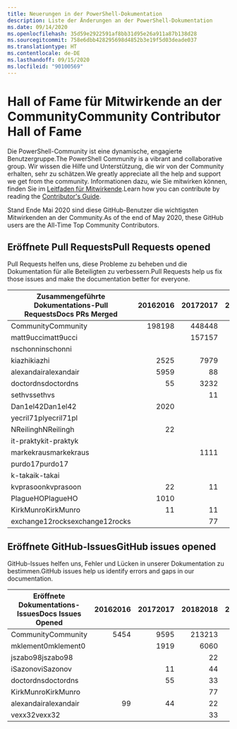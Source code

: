 ```yaml
---
title: Neuerungen in der PowerShell-Dokumentation
description: Liste der Änderungen an der PowerShell-Dokumentation
ms.date: 09/14/2020
ms.openlocfilehash: 35d59e2922591af8bb31d95e26a911a87b138d28
ms.sourcegitcommit: 758e6dbb428295698d4852b3e19f5d03deade037
ms.translationtype: HT
ms.contentlocale: de-DE
ms.lasthandoff: 09/15/2020
ms.locfileid: "90100569"
---
```

# <a name="community-contributor-hall-of-fame"></a><span data-ttu-id="de37e-103">Hall of Fame für Mitwirkende an der Community</span><span class="sxs-lookup"><span data-stu-id="de37e-103">Community Contributor Hall of Fame</span></span>

<span data-ttu-id="de37e-104">Die PowerShell-Community ist eine dynamische, engagierte Benutzergruppe.</span><span class="sxs-lookup"><span data-stu-id="de37e-104">The PowerShell Community is a vibrant and collaborative group.</span></span> <span data-ttu-id="de37e-105">Wir wissen die Hilfe und Unterstützung, die wir von der Community erhalten, sehr zu schätzen.</span><span class="sxs-lookup"><span data-stu-id="de37e-105">We greatly appreciate all the help and support we get from the community.</span></span> <span data-ttu-id="de37e-106">Informationen dazu, wie Sie mitwirken können, finden Sie im [Leitfaden für Mitwirkende][contrib].</span><span class="sxs-lookup"><span data-stu-id="de37e-106">Learn how you can contribute by reading the [Contributor's Guide][contrib].</span></span>

<span data-ttu-id="de37e-107">Stand Ende Mai 2020 sind diese GitHub-Benutzer die wichtigsten Mitwirkenden an der Community.</span><span class="sxs-lookup"><span data-stu-id="de37e-107">As of the end of May 2020, these GitHub users are the All-Time Top Community Contributors.</span></span>

## <a name="pull-requests-opened"></a><span data-ttu-id="de37e-108">Eröffnete Pull Requests</span><span class="sxs-lookup"><span data-stu-id="de37e-108">Pull Requests opened</span></span>

<span data-ttu-id="de37e-109">Pull Requests helfen uns, diese Probleme zu beheben und die Dokumentation für alle Beteiligten zu verbessern.</span><span class="sxs-lookup"><span data-stu-id="de37e-109">Pull Requests help us fix those issues and make the documentation better for everyone.</span></span>

| <span data-ttu-id="de37e-110">Zusammengeführte Dokumentations-Pull Requests</span><span class="sxs-lookup"><span data-stu-id="de37e-110">Docs PRs Merged</span></span> | <span data-ttu-id="de37e-111">2016</span><span class="sxs-lookup"><span data-stu-id="de37e-111">2016</span></span> | <span data-ttu-id="de37e-112">2017</span><span class="sxs-lookup"><span data-stu-id="de37e-112">2017</span></span> | <span data-ttu-id="de37e-113">2018</span><span class="sxs-lookup"><span data-stu-id="de37e-113">2018</span></span> | <span data-ttu-id="de37e-114">2019</span><span class="sxs-lookup"><span data-stu-id="de37e-114">2019</span></span> | <span data-ttu-id="de37e-115">2020</span><span class="sxs-lookup"><span data-stu-id="de37e-115">2020</span></span> | <span data-ttu-id="de37e-116">Grand Total</span><span class="sxs-lookup"><span data-stu-id="de37e-116">Grand Total</span></span> |
| --------------- | ---: | ---: | ---: | ---: | ---: | ----------: |
| <span data-ttu-id="de37e-117">Community</span><span class="sxs-lookup"><span data-stu-id="de37e-117">Community</span></span>       |  <span data-ttu-id="de37e-118">198</span><span class="sxs-lookup"><span data-stu-id="de37e-118">198</span></span> |  <span data-ttu-id="de37e-119">448</span><span class="sxs-lookup"><span data-stu-id="de37e-119">448</span></span> |  <span data-ttu-id="de37e-120">468</span><span class="sxs-lookup"><span data-stu-id="de37e-120">468</span></span> |  <span data-ttu-id="de37e-121">322</span><span class="sxs-lookup"><span data-stu-id="de37e-121">322</span></span> |  <span data-ttu-id="de37e-122">127</span><span class="sxs-lookup"><span data-stu-id="de37e-122">127</span></span> |        <span data-ttu-id="de37e-123">1566</span><span class="sxs-lookup"><span data-stu-id="de37e-123">1566</span></span> |
| <span data-ttu-id="de37e-124">matt9ucci</span><span class="sxs-lookup"><span data-stu-id="de37e-124">matt9ucci</span></span>       |      |  <span data-ttu-id="de37e-125">157</span><span class="sxs-lookup"><span data-stu-id="de37e-125">157</span></span> |   <span data-ttu-id="de37e-126">80</span><span class="sxs-lookup"><span data-stu-id="de37e-126">80</span></span> |   <span data-ttu-id="de37e-127">30</span><span class="sxs-lookup"><span data-stu-id="de37e-127">30</span></span> |      |         <span data-ttu-id="de37e-128">267</span><span class="sxs-lookup"><span data-stu-id="de37e-128">267</span></span> |
| <span data-ttu-id="de37e-129">nschonni</span><span class="sxs-lookup"><span data-stu-id="de37e-129">nschonni</span></span>        |      |      |   <span data-ttu-id="de37e-130">14</span><span class="sxs-lookup"><span data-stu-id="de37e-130">14</span></span> |  <span data-ttu-id="de37e-131">138</span><span class="sxs-lookup"><span data-stu-id="de37e-131">138</span></span> |   <span data-ttu-id="de37e-132">10</span><span class="sxs-lookup"><span data-stu-id="de37e-132">10</span></span> |         <span data-ttu-id="de37e-133">162</span><span class="sxs-lookup"><span data-stu-id="de37e-133">162</span></span> |
| <span data-ttu-id="de37e-134">kiazhi</span><span class="sxs-lookup"><span data-stu-id="de37e-134">kiazhi</span></span>          |   <span data-ttu-id="de37e-135">25</span><span class="sxs-lookup"><span data-stu-id="de37e-135">25</span></span> |   <span data-ttu-id="de37e-136">79</span><span class="sxs-lookup"><span data-stu-id="de37e-136">79</span></span> |   <span data-ttu-id="de37e-137">12</span><span class="sxs-lookup"><span data-stu-id="de37e-137">12</span></span> |      |      |         <span data-ttu-id="de37e-138">116</span><span class="sxs-lookup"><span data-stu-id="de37e-138">116</span></span> |
| <span data-ttu-id="de37e-139">alexandair</span><span class="sxs-lookup"><span data-stu-id="de37e-139">alexandair</span></span>      |   <span data-ttu-id="de37e-140">59</span><span class="sxs-lookup"><span data-stu-id="de37e-140">59</span></span> |    <span data-ttu-id="de37e-141">8</span><span class="sxs-lookup"><span data-stu-id="de37e-141">8</span></span> |   <span data-ttu-id="de37e-142">26</span><span class="sxs-lookup"><span data-stu-id="de37e-142">26</span></span> |    <span data-ttu-id="de37e-143">2</span><span class="sxs-lookup"><span data-stu-id="de37e-143">2</span></span> |    <span data-ttu-id="de37e-144">1</span><span class="sxs-lookup"><span data-stu-id="de37e-144">1</span></span> |          <span data-ttu-id="de37e-145">96</span><span class="sxs-lookup"><span data-stu-id="de37e-145">96</span></span> |
| <span data-ttu-id="de37e-146">doctordns</span><span class="sxs-lookup"><span data-stu-id="de37e-146">doctordns</span></span>       |    <span data-ttu-id="de37e-147">5</span><span class="sxs-lookup"><span data-stu-id="de37e-147">5</span></span> |   <span data-ttu-id="de37e-148">32</span><span class="sxs-lookup"><span data-stu-id="de37e-148">32</span></span> |   <span data-ttu-id="de37e-149">20</span><span class="sxs-lookup"><span data-stu-id="de37e-149">20</span></span> |    <span data-ttu-id="de37e-150">7</span><span class="sxs-lookup"><span data-stu-id="de37e-150">7</span></span> |    <span data-ttu-id="de37e-151">4</span><span class="sxs-lookup"><span data-stu-id="de37e-151">4</span></span> |          <span data-ttu-id="de37e-152">68</span><span class="sxs-lookup"><span data-stu-id="de37e-152">68</span></span> |
| <span data-ttu-id="de37e-153">sethvs</span><span class="sxs-lookup"><span data-stu-id="de37e-153">sethvs</span></span>          |      |    <span data-ttu-id="de37e-154">1</span><span class="sxs-lookup"><span data-stu-id="de37e-154">1</span></span> |   <span data-ttu-id="de37e-155">44</span><span class="sxs-lookup"><span data-stu-id="de37e-155">44</span></span> |      |   <span data-ttu-id="de37e-156">20</span><span class="sxs-lookup"><span data-stu-id="de37e-156">20</span></span> |          <span data-ttu-id="de37e-157">55</span><span class="sxs-lookup"><span data-stu-id="de37e-157">55</span></span> |
| <span data-ttu-id="de37e-158">Dan1el42</span><span class="sxs-lookup"><span data-stu-id="de37e-158">Dan1el42</span></span>        |   <span data-ttu-id="de37e-159">20</span><span class="sxs-lookup"><span data-stu-id="de37e-159">20</span></span> |      |      |      |      |          <span data-ttu-id="de37e-160">20</span><span class="sxs-lookup"><span data-stu-id="de37e-160">20</span></span> |
| <span data-ttu-id="de37e-161">yecril71pl</span><span class="sxs-lookup"><span data-stu-id="de37e-161">yecril71pl</span></span>      |      |      |      |      |   <span data-ttu-id="de37e-162">20</span><span class="sxs-lookup"><span data-stu-id="de37e-162">20</span></span> |          <span data-ttu-id="de37e-163">20</span><span class="sxs-lookup"><span data-stu-id="de37e-163">20</span></span> |
| <span data-ttu-id="de37e-164">NReilingh</span><span class="sxs-lookup"><span data-stu-id="de37e-164">NReilingh</span></span>       |    <span data-ttu-id="de37e-165">2</span><span class="sxs-lookup"><span data-stu-id="de37e-165">2</span></span> |      |   <span data-ttu-id="de37e-166">13</span><span class="sxs-lookup"><span data-stu-id="de37e-166">13</span></span> |    <span data-ttu-id="de37e-167">3</span><span class="sxs-lookup"><span data-stu-id="de37e-167">3</span></span> |      |          <span data-ttu-id="de37e-168">18</span><span class="sxs-lookup"><span data-stu-id="de37e-168">18</span></span> |
| <span data-ttu-id="de37e-169">it-praktyk</span><span class="sxs-lookup"><span data-stu-id="de37e-169">it-praktyk</span></span>      |      |      |   <span data-ttu-id="de37e-170">16</span><span class="sxs-lookup"><span data-stu-id="de37e-170">16</span></span> |    <span data-ttu-id="de37e-171">1</span><span class="sxs-lookup"><span data-stu-id="de37e-171">1</span></span> |      |          <span data-ttu-id="de37e-172">17</span><span class="sxs-lookup"><span data-stu-id="de37e-172">17</span></span> |
| <span data-ttu-id="de37e-173">markekraus</span><span class="sxs-lookup"><span data-stu-id="de37e-173">markekraus</span></span>      |      |   <span data-ttu-id="de37e-174">11</span><span class="sxs-lookup"><span data-stu-id="de37e-174">11</span></span> |    <span data-ttu-id="de37e-175">5</span><span class="sxs-lookup"><span data-stu-id="de37e-175">5</span></span> |      |      |          <span data-ttu-id="de37e-176">16</span><span class="sxs-lookup"><span data-stu-id="de37e-176">16</span></span> |
| <span data-ttu-id="de37e-177">purdo17</span><span class="sxs-lookup"><span data-stu-id="de37e-177">purdo17</span></span>         |      |      |   <span data-ttu-id="de37e-178">13</span><span class="sxs-lookup"><span data-stu-id="de37e-178">13</span></span> |      |      |          <span data-ttu-id="de37e-179">13</span><span class="sxs-lookup"><span data-stu-id="de37e-179">13</span></span> |
| <span data-ttu-id="de37e-180">k-takai</span><span class="sxs-lookup"><span data-stu-id="de37e-180">k-takai</span></span>         |      |      |    <span data-ttu-id="de37e-181">5</span><span class="sxs-lookup"><span data-stu-id="de37e-181">5</span></span> |    <span data-ttu-id="de37e-182">1</span><span class="sxs-lookup"><span data-stu-id="de37e-182">1</span></span> |    <span data-ttu-id="de37e-183">7</span><span class="sxs-lookup"><span data-stu-id="de37e-183">7</span></span> |          <span data-ttu-id="de37e-184">13</span><span class="sxs-lookup"><span data-stu-id="de37e-184">13</span></span> |
| <span data-ttu-id="de37e-185">kvprasoon</span><span class="sxs-lookup"><span data-stu-id="de37e-185">kvprasoon</span></span>       |    <span data-ttu-id="de37e-186">2</span><span class="sxs-lookup"><span data-stu-id="de37e-186">2</span></span> |    <span data-ttu-id="de37e-187">1</span><span class="sxs-lookup"><span data-stu-id="de37e-187">1</span></span> |    <span data-ttu-id="de37e-188">7</span><span class="sxs-lookup"><span data-stu-id="de37e-188">7</span></span> |    <span data-ttu-id="de37e-189">2</span><span class="sxs-lookup"><span data-stu-id="de37e-189">2</span></span> |      |          <span data-ttu-id="de37e-190">12</span><span class="sxs-lookup"><span data-stu-id="de37e-190">12</span></span> |
| <span data-ttu-id="de37e-191">PlagueHO</span><span class="sxs-lookup"><span data-stu-id="de37e-191">PlagueHO</span></span>        |   <span data-ttu-id="de37e-192">10</span><span class="sxs-lookup"><span data-stu-id="de37e-192">10</span></span> |      |      |    <span data-ttu-id="de37e-193">1</span><span class="sxs-lookup"><span data-stu-id="de37e-193">1</span></span> |      |          <span data-ttu-id="de37e-194">11</span><span class="sxs-lookup"><span data-stu-id="de37e-194">11</span></span> |
| <span data-ttu-id="de37e-195">KirkMunro</span><span class="sxs-lookup"><span data-stu-id="de37e-195">KirkMunro</span></span>       |    <span data-ttu-id="de37e-196">1</span><span class="sxs-lookup"><span data-stu-id="de37e-196">1</span></span> |    <span data-ttu-id="de37e-197">1</span><span class="sxs-lookup"><span data-stu-id="de37e-197">1</span></span> |    <span data-ttu-id="de37e-198">2</span><span class="sxs-lookup"><span data-stu-id="de37e-198">2</span></span> |    <span data-ttu-id="de37e-199">6</span><span class="sxs-lookup"><span data-stu-id="de37e-199">6</span></span> |      |          <span data-ttu-id="de37e-200">10</span><span class="sxs-lookup"><span data-stu-id="de37e-200">10</span></span> |
| <span data-ttu-id="de37e-201">exchange12rocks</span><span class="sxs-lookup"><span data-stu-id="de37e-201">exchange12rocks</span></span> |      |    <span data-ttu-id="de37e-202">7</span><span class="sxs-lookup"><span data-stu-id="de37e-202">7</span></span> |    <span data-ttu-id="de37e-203">3</span><span class="sxs-lookup"><span data-stu-id="de37e-203">3</span></span> |      |      |          <span data-ttu-id="de37e-204">10</span><span class="sxs-lookup"><span data-stu-id="de37e-204">10</span></span> |

## <a name="github-issues-opened"></a><span data-ttu-id="de37e-205">Eröffnete GitHub-Issues</span><span class="sxs-lookup"><span data-stu-id="de37e-205">GitHub issues opened</span></span>

<span data-ttu-id="de37e-206">GitHub-Issues helfen uns, Fehler und Lücken in unserer Dokumentation zu bestimmen.</span><span class="sxs-lookup"><span data-stu-id="de37e-206">GitHub issues help us identify errors and gaps in our documentation.</span></span>

| <span data-ttu-id="de37e-207">Eröffnete Dokumentations-Issues</span><span class="sxs-lookup"><span data-stu-id="de37e-207">Docs Issues Opened</span></span> | <span data-ttu-id="de37e-208">2016</span><span class="sxs-lookup"><span data-stu-id="de37e-208">2016</span></span> | <span data-ttu-id="de37e-209">2017</span><span class="sxs-lookup"><span data-stu-id="de37e-209">2017</span></span> | <span data-ttu-id="de37e-210">2018</span><span class="sxs-lookup"><span data-stu-id="de37e-210">2018</span></span> | <span data-ttu-id="de37e-211">2019</span><span class="sxs-lookup"><span data-stu-id="de37e-211">2019</span></span> | <span data-ttu-id="de37e-212">2020</span><span class="sxs-lookup"><span data-stu-id="de37e-212">2020</span></span> | <span data-ttu-id="de37e-213">Grand Total</span><span class="sxs-lookup"><span data-stu-id="de37e-213">Grand Total</span></span> |
| ------------------ | ---: | ---: | ---: | ---: | ---: | ----------: |
| <span data-ttu-id="de37e-214">Community</span><span class="sxs-lookup"><span data-stu-id="de37e-214">Community</span></span>          |   <span data-ttu-id="de37e-215">54</span><span class="sxs-lookup"><span data-stu-id="de37e-215">54</span></span> |   <span data-ttu-id="de37e-216">95</span><span class="sxs-lookup"><span data-stu-id="de37e-216">95</span></span> |  <span data-ttu-id="de37e-217">213</span><span class="sxs-lookup"><span data-stu-id="de37e-217">213</span></span> |  <span data-ttu-id="de37e-218">575</span><span class="sxs-lookup"><span data-stu-id="de37e-218">575</span></span> |  <span data-ttu-id="de37e-219">420</span><span class="sxs-lookup"><span data-stu-id="de37e-219">420</span></span> |        <span data-ttu-id="de37e-220">1360</span><span class="sxs-lookup"><span data-stu-id="de37e-220">1360</span></span> |
| <span data-ttu-id="de37e-221">mklement0</span><span class="sxs-lookup"><span data-stu-id="de37e-221">mklement0</span></span>          |      |   <span data-ttu-id="de37e-222">19</span><span class="sxs-lookup"><span data-stu-id="de37e-222">19</span></span> |   <span data-ttu-id="de37e-223">60</span><span class="sxs-lookup"><span data-stu-id="de37e-223">60</span></span> |   <span data-ttu-id="de37e-224">56</span><span class="sxs-lookup"><span data-stu-id="de37e-224">56</span></span> |   <span data-ttu-id="de37e-225">46</span><span class="sxs-lookup"><span data-stu-id="de37e-225">46</span></span> |         <span data-ttu-id="de37e-226">181</span><span class="sxs-lookup"><span data-stu-id="de37e-226">181</span></span> |
| <span data-ttu-id="de37e-227">jszabo98</span><span class="sxs-lookup"><span data-stu-id="de37e-227">jszabo98</span></span>           |      |      |    <span data-ttu-id="de37e-228">2</span><span class="sxs-lookup"><span data-stu-id="de37e-228">2</span></span> |   <span data-ttu-id="de37e-229">15</span><span class="sxs-lookup"><span data-stu-id="de37e-229">15</span></span> |    <span data-ttu-id="de37e-230">6</span><span class="sxs-lookup"><span data-stu-id="de37e-230">6</span></span> |          <span data-ttu-id="de37e-231">23</span><span class="sxs-lookup"><span data-stu-id="de37e-231">23</span></span> |
| <span data-ttu-id="de37e-232">iSazonov</span><span class="sxs-lookup"><span data-stu-id="de37e-232">iSazonov</span></span>           |      |    <span data-ttu-id="de37e-233">1</span><span class="sxs-lookup"><span data-stu-id="de37e-233">1</span></span> |    <span data-ttu-id="de37e-234">4</span><span class="sxs-lookup"><span data-stu-id="de37e-234">4</span></span> |   <span data-ttu-id="de37e-235">10</span><span class="sxs-lookup"><span data-stu-id="de37e-235">10</span></span> |    <span data-ttu-id="de37e-236">7</span><span class="sxs-lookup"><span data-stu-id="de37e-236">7</span></span> |          <span data-ttu-id="de37e-237">22</span><span class="sxs-lookup"><span data-stu-id="de37e-237">22</span></span> |
| <span data-ttu-id="de37e-238">doctordns</span><span class="sxs-lookup"><span data-stu-id="de37e-238">doctordns</span></span>          |      |    <span data-ttu-id="de37e-239">5</span><span class="sxs-lookup"><span data-stu-id="de37e-239">5</span></span> |    <span data-ttu-id="de37e-240">3</span><span class="sxs-lookup"><span data-stu-id="de37e-240">3</span></span> |    <span data-ttu-id="de37e-241">5</span><span class="sxs-lookup"><span data-stu-id="de37e-241">5</span></span> |    <span data-ttu-id="de37e-242">4</span><span class="sxs-lookup"><span data-stu-id="de37e-242">4</span></span> |          <span data-ttu-id="de37e-243">17</span><span class="sxs-lookup"><span data-stu-id="de37e-243">17</span></span> |
| <span data-ttu-id="de37e-244">KirkMunro</span><span class="sxs-lookup"><span data-stu-id="de37e-244">KirkMunro</span></span>          |      |      |    <span data-ttu-id="de37e-245">7</span><span class="sxs-lookup"><span data-stu-id="de37e-245">7</span></span> |    <span data-ttu-id="de37e-246">7</span><span class="sxs-lookup"><span data-stu-id="de37e-246">7</span></span> |    <span data-ttu-id="de37e-247">1</span><span class="sxs-lookup"><span data-stu-id="de37e-247">1</span></span> |          <span data-ttu-id="de37e-248">15</span><span class="sxs-lookup"><span data-stu-id="de37e-248">15</span></span> |
| <span data-ttu-id="de37e-249">alexandair</span><span class="sxs-lookup"><span data-stu-id="de37e-249">alexandair</span></span>         |    <span data-ttu-id="de37e-250">9</span><span class="sxs-lookup"><span data-stu-id="de37e-250">9</span></span> |    <span data-ttu-id="de37e-251">4</span><span class="sxs-lookup"><span data-stu-id="de37e-251">4</span></span> |    <span data-ttu-id="de37e-252">2</span><span class="sxs-lookup"><span data-stu-id="de37e-252">2</span></span> |      |      |          <span data-ttu-id="de37e-253">15</span><span class="sxs-lookup"><span data-stu-id="de37e-253">15</span></span> |
| <span data-ttu-id="de37e-254">vexx32</span><span class="sxs-lookup"><span data-stu-id="de37e-254">vexx32</span></span>             |      |      |    <span data-ttu-id="de37e-255">3</span><span class="sxs-lookup"><span data-stu-id="de37e-255">3</span></span> |   <span data-ttu-id="de37e-256">11</span><span class="sxs-lookup"><span data-stu-id="de37e-256">11</span></span> |      |          <span data-ttu-id="de37e-257">14</span><span class="sxs-lookup"><span data-stu-id="de37e-257">14</span></span> |

<!-- Link references -->
[contrib]: contributing/overview.md
